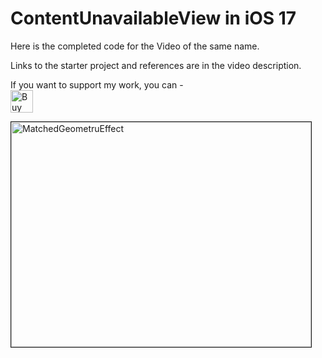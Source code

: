 # ContentUnavailableView in iOS 17	

Here is the completed code for the Video of the same name.

Links to the starter project and references are in the video description.

If you want to support my work, you can - </br>
<a href='https://ko-fi.com/Z8Z22WRVG' target='_blank'><img height='36' style='border:0px;height:36px;' src='https://cdn.ko-fi.com/cdn/kofi3.png?v=2' border='0' alt='Buy Me a Coffee at ko-fi.com' /></a>

<a href="http://www.youtube.com/watch?feature=player_embedded&v=3yWxtjUm0CE
" target="_blank"><img src="http://img.youtube.com/vi/3yWxtjUm0CE/0.jpg" 
alt="MatchedGeometruEffect" width="480" height="360" border="1" /></a>



